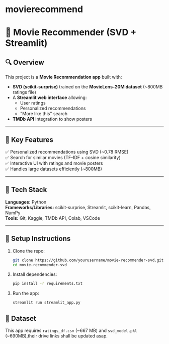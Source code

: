 # movierecommend
# 🎥 Movie Recommender (SVD + Streamlit)

## 🔍 Overview
This project is a **Movie Recommendation app** built with:
- **SVD (scikit-surprise)** trained on the **MovieLens-20M dataset** (~800MB ratings file)
- A **Streamlit web interface** allowing:
  - User ratings
  - Personalized recommendations
  - "More like this" search
- **TMDb API** integration to show posters

---

## 🧠 Key Features
✅ Personalized recommendations using SVD (~0.78 RMSE)  
✅ Search for similar movies (TF-IDF + cosine similarity)  
✅ Interactive UI with ratings and movie posters  
✅ Handles large datasets efficiently (~800MB)  

---

## 🧰 Tech Stack
**Languages:** Python  
**Frameworks/Libraries:** scikit-surprise, Streamlit, scikit-learn, Pandas, NumPy  
**Tools:** Git, Kaggle, TMDb API, Colab, VSCode

---

## 📂 Setup Instructions
1. Clone the repo:
   ```bash
   git clone https://github.com/yourusername/movie-recommender-svd.git
   cd movie-recommender-svd
2. Install dependencies:
     ```bash
     pip install -r requirements.txt
3. Run the app:
   ```bash
   streamlit run streamlit_app.py
## 📂 Dataset
This app requires `ratings_df.csv` (~667 MB) and `svd_model.pkl` (~690MB),their drive links shall be updated asap.



